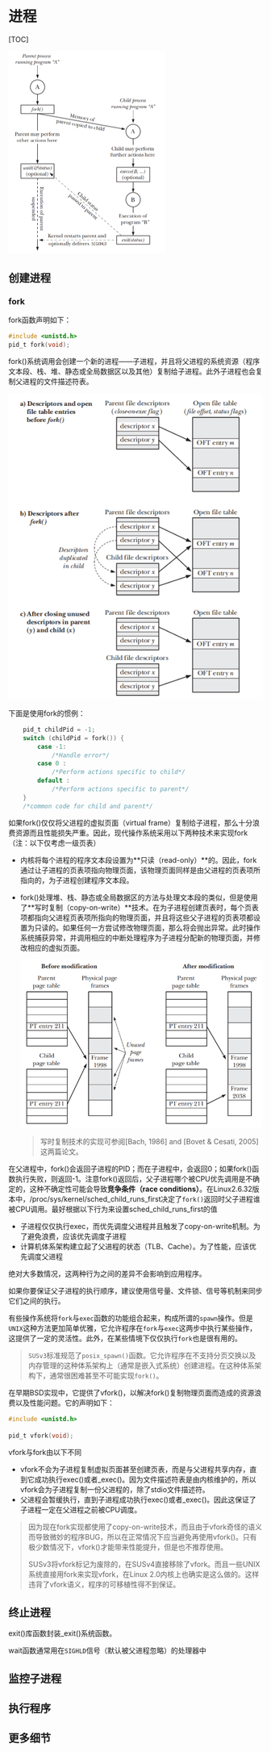 # 进程

[TOC]



 <img src="figure/24-1.png" style="zoom: 50%;" />

## 创建进程

### fork

fork函数声明如下：

~~~c
#include <unistd.h>
pid_t fork(void);
~~~

fork()系统调用会创建一个新的进程——子进程，并且将父进程的系统资源（程序文本段、栈、堆、静态或全局数据区以及其他）复制给子进程。此外子进程也会复制父进程的文件描述符表。

![](figure/24-2.png)



下面是使用fork的惯例：

~~~c
	pid_t childPid = -1;
    switch (childPid = fork()) {
        case -1:
            /*Handle error*/
        case 0 :
            /*Perform actions specific to child*/
        default :
            /*Perform actions specific to parent*/
    }
	/*common code for child and parent*/
~~~





如果fork()仅仅将父进程的虚拟页面（virtual frame）复制给子进程，那么十分浪费资源而且性能损失严重。因此，现代操作系统采用以下两种技术来实现fork（注：以下仅考虑一级页表）

- 内核将每个进程的程序文本段设置为**只读（read-only）**的。因此，fork通过让子进程的页表项指向物理页面，该物理页面同样是由父进程的页表项所指向的，为子进程创建程序文本段。

- fork()处理堆、栈、静态或全局数据区的方法与处理文本段的类似，但是使用了**写时复制（copy-on-write）**技术。在为子进程创建页表时，每个页表项都指向父进程页表项所指向的物理页面，并且将这些父子进程的页表项都设置为只读的。如果任何一方尝试修改物理页面，那么将会抛出异常。此时操作系统捕获异常，并调用相应的中断处理程序为子进程分配新的物理页面，并修改相应的虚拟页面。

	![](figure/24-3.png)

	> 写时复制技术的实现可参阅[Bach, 1986] and [Bovet & Cesati, 2005]这两篇论文。



在父进程中，fork()会返回子进程的PID；而在子进程中，会返回0；如果fork()函数执行失败，则返回-1。注意fork()返回后，父子进程哪个被CPU优先调用是不确定的，这种不确定性可能会导致**竞争条件（race conditions）**。在Linux2.6.32版本中，/proc/sys/kernel/sched_child_runs_first决定了`fork()`返回时父子进程谁被CPU调用。最好根据以下行为来设置sched_child_runs_first的值

- 子进程仅仅执行exec，而优先调度父进程并且触发了copy-on-write机制。为了避免浪费，应该优先调度子进程
- 计算机体系架构建立起了父进程的状态（TLB、Cache）。为了性能，应该优先调度父进程

绝对大多数情况，这两种行为之间的差异不会影响到应用程序。

如果你要保证父子进程的执行顺序，建议使用信号量、文件锁、信号等机制来同步它们之间的执行。



有些操作系统将`fork`与`exec`函数的功能组合起来，构成所谓的`spawn`操作。但是`UNIX`这种方法更加简单优雅，它允许程序在`fork`与`exec`这两步中执行某些操作，这提供了一定的灵活性。此外，在某些情境下仅仅执行`fork`也是很有用的。

> `SUSv3`标准规范了`posix_spawn()`函数。它允许程序在不支持分页交换以及内存管理的这种体系架构上（通常是嵌入式系统）创建进程。在这种体系架构下，通常很困难甚至不可能实现`fork()`。



在早期BSD实现中，它提供了vfork()，以解决fork()复制物理页面而造成的资源浪费以及性能问题。它的声明如下：

~~~C
#include <unistd.h>

pid_t vfork(void);
~~~

vfork与fork由以下不同

- vfork不会为子进程复制虚拟页面甚至创建页表，而是与父进程共享内存，直到它成功执行exec()或者_exec()。因为文件描述符表是由内核维护的，所以vfork会为子进程复制一份父进程的，除了stdio文件描述符。
- 父进程会暂缓执行，直到子进程成功执行exec()或者_exec()。因此这保证了子进程一定在父进程之前被CPU调度。



> 因为现在fork实现都使用了copy-on-write技术，而且由于vfork奇怪的语义而导致微妙的程序BUG，所以在正常情况下应当避免再使用vfork()。只有极少数情况下，vfork()才能带来性能提升，但是也不推荐使用。
>
> SUSv3将vfork标记为废除的，在SUSv4直接移除了vfork。而且一些UNIX系统直接用fork来实现vfork，在Linux 2.0内核上也确实是这么做的。这样违背了vfork语义，程序的可移植性得不到保证。



## 终止进程

exit()库函数封装_exit()系统函数。

wait函数通常用在`SIGHLD`信号（默认被父进程忽略）的处理器中

## 监控子进程

## 执行程序

## 更多细节

